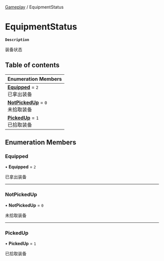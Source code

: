 [Gameplay](../modules/Gameplay.Gameplay.md) / EquipmentStatus

# EquipmentStatus <Badge type="tip" text="Enumeration" /> 

**`Description`**

装备状态

## Table of contents

| Enumeration Members |
| :-----|
| **[Equipped](Gameplay.EquipmentStatus.md#equipped)** = ``2`` <br> 已拿出装备|
| **[NotPickedUp](Gameplay.EquipmentStatus.md#notpickedup)** = ``0`` <br> 未拾取装备|
| **[PickedUp](Gameplay.EquipmentStatus.md#pickedup)** = ``1`` <br> 已拾取装备|

## Enumeration Members

### Equipped  

• **Equipped** = ``2``

已拿出装备

___

### NotPickedUp  

• **NotPickedUp** = ``0``

未拾取装备

___

### PickedUp  

• **PickedUp** = ``1``

已拾取装备
